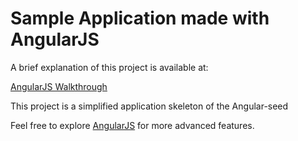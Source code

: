 # Sample Application made with AngularJS

A brief explanation of this project is available at:

[AngularJS Walkthrough](http://paulemtz.blogspot.com/2013/02/heroic-web-applications-with-angularjs.html)


This project is a simplified application skeleton of the Angular-seed

Feel free to explore [AngularJS](http://angularjs.org/) for more advanced features.